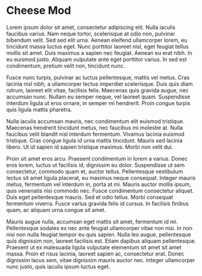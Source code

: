 # Cheese Mod

Lorem ipsum dolor sit amet, consectetur adipiscing elit. Nulla iaculis faucibus varius. Nam neque tortor, scelerisque at odio non, pulvinar bibendum velit. Sed sed elit urna. Aenean eleifend ullamcorper lorem, eu tincidunt massa luctus eget. Nunc porttitor laoreet nisl, eget feugiat tellus mollis sit amet. Duis maximus a sapien nec feugiat. Aenean eu erat nibh. In eu euismod justo. Aliquam vulputate ante eget porttitor varius. In sed est condimentum, pretium velit non, tincidunt nunc.

Fusce nunc turpis, pulvinar ac luctus pellentesque, mattis vel metus. Cras lacinia nisl nibh, a ullamcorper lectus imperdiet scelerisque. Duis quis diam rutrum, laoreet elit vitae, facilisis felis. Maecenas quis gravida augue, nec accumsan nunc. Nullam eu semper neque, vel laoreet quam. Suspendisse interdum ligula ut eros ornare, in semper mi hendrerit. Proin congue turpis quis ligula mattis pharetra.

Nulla iaculis accumsan mauris, nec condimentum elit euismod tristique. Maecenas hendrerit tincidunt metus, nec faucibus mi molestie at. Nulla faucibus velit blandit nisl interdum fermentum. Vivamus lacinia euismod tristique. Cras congue ligula id urna mattis tincidunt. Mauris sed lacinia libero. Ut id sapien id sapien tristique maximus. Morbi non velit dui.

Proin sit amet eros arcu. Praesent condimentum in lorem a varius. Donec eros lorem, luctus ut facilisis id, dignissim eu dolor. Suspendisse ut sem consectetur, commodo quam et, auctor tellus. Pellentesque vestibulum lectus sit amet ligula placerat, eu maximus neque consequat. Integer mauris metus, fermentum vel interdum in, porta at mi. Mauris auctor mollis ipsum, quis venenatis nisi commodo nec. Fusce condimentum consectetur aliquet. Duis eget pellentesque mauris. Sed et odio tellus. Morbi consequat fermentum viverra. Fusce varius gravida felis id cursus. In facilisis finibus quam, ac aliquam urna congue sit amet.

Mauris augue nulla, accumsan eget mattis sit amet, fermentum id mi. Pellentesque sodales ex nec ante feugiat ullamcorper vitae non nisi. In non nisi non nulla feugiat tempor eu quis sapien. Nulla leo augue, pellentesque quis dignissim non, laoreet facilisis est. Etiam dapibus aliquam pellentesque. Praesent ut ex malesuada ligula vulputate elementum sit amet sit amet massa. Proin et risus lacinia, laoreet sapien ac, consectetur erat. Donec dignissim lacus sem, vitae dignissim mauris auctor nec. Integer ullamcorper nunc justo, quis iaculis ipsum luctus eget.
